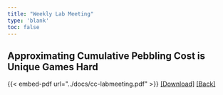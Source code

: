 ```yaml
---
title: "Weekly Lab Meeting"
type: 'blank'
toc: false
---
```

## Approximating Cumulative Pebbling Cost is Unique Games Hard

{{< embed-pdf url="../docs/cc-labmeeting.pdf" >}}
[[Download]](../../docs/cc-labmeeting.pdf) [[Back]](../../talks)
